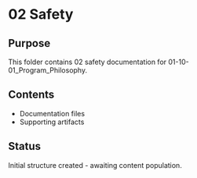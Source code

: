 # 02 Safety

## Purpose
This folder contains 02 safety documentation for 01-10-01_Program_Philosophy.

## Contents
- Documentation files
- Supporting artifacts

## Status
Initial structure created - awaiting content population.

